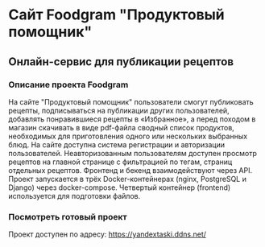 # Сайт Foodgram "Продуктовый помощник"

## Онлайн-сервис для публикации рецептов

### Описание проекта Foodgram

На сайте "Продуктовый помощник" пользователи смогут публиковать рецепты, 
подписываться на публикации других пользователей, добавлять понравившиеся 
рецепты в «Избранное», а перед походом в магазин скачивать в виде pdf-файла 
сводный список продуктов, необходимых для приготовления одного или нескольких 
выбранных блюд.
На сайте доступна система регистрации и авторизации пользователей. 
Неавторизованным пользователям доступен просмотр рецептов на главной странице 
с фильтрацией по тегам, страниц отдельных рецептов.
Фронтенд и бекенд взаимодействуют через API.
Проект запускается в трёх Docker-контейнерах (nginx, PostgreSQL и Django) 
через docker-compose. Четвертый контейнер (frontend) используется для 
подготовки файлов.

### Посмотреть готовый проект

Проект доступен по адресу: https://yandextaski.ddns.net/
